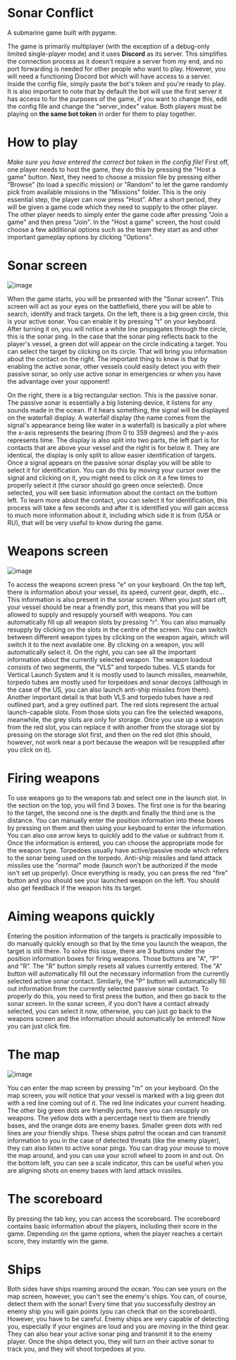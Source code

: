 # Sonar Conflict
 A submarine game built with pygame.

 The game is primarily multiplayer (with the exception of a debug-only limited single-player mode) and it uses **Discord** as its server. This simplifies the connection process as it doesn't require a server from my end, and no port forwarding is needed for other people who want to play. However, you will need a functioning Discord bot which will have access to a server. Inside the config file, simply paste the bot's token and you're ready to play. It is also important to note that by default the bot will use the first server it has access to for the purposes of the game, if you want to change this, edit the config file and change the "server_index" value. Both players must be playing on **the same bot token** in order for them to play together.

# How to play

*Make sure you have entered the correct bot token in the config file!*
First off, one player needs to host the game, they do this by pressing the "Host a game" button. Next, they need to choose a mission file by pressing either "Browse" (to load a specific mission) or "Random" to let the game randomly pick from available missions in the "Missions" folder. This is the only essential step, the player can now press "Host". After a short period, they will be given a game code which they need to supply to the other player. The other player needs to simply enter the game code after pressing "Join a game" and then press "Join". In the "Host a game" screen, the host could choose a few additional options such as the team they start as and other important gameplay options by clicking "Options".

# Sonar screen

![image](https://github.com/Krsthash/sonar-conflict/assets/87620691/4d327e39-6787-41b4-868d-a6c387820aea)

When the game starts, you will be presented with the "Sonar screen". This screen will act as your eyes on the battlefield, there you will be able to search, identify and track targets. On the left, there is a big green circle, this is your active sonar. You can enable it by pressing "t" on your keyboard. After turning it on, you will notice a white line propagates through the circle, this is the sonar ping. In the case that the sonar ping reflects back to the player's vessel, a green dot will appear on the circle indicating a target. You can select the target by clicking on its circle. That will bring you information about the contact on the right. The important thing to know is that by enabling the active sonar, other vessels could easily detect you with their passive sonar, so only use active sonar in emergencies or when you have the advantage over your opponent!

On the right, there is a big rectangular section. This is the passive sonar. The passive sonar is essentially a big listening device, it listens for any sounds made in the ocean. If it hears something, the signal will be displayed on the waterfall display. A waterfall display (the name comes from the signal's appearance being like water in a waterfall) is basically a plot where the x-axis represents the bearing (from 0 to 359 degrees) and the y-axis represents time. The display is also split into two parts, the left part is for contacts that are above your vessel and the right is for below it. They are identical, the display is only split to allow easier identification of targets.
Once a signal appears on the passive sonar display you will be able to select it for identification. You can do this by moving your cursor over the signal and clicking on it, you might need to click on it a few times to properly select it (the cursor should go green once selected). Once selected, you will see basic information about the contact on the bottom left. To learn more about the contact, you can select it for identification, this process will take a few seconds and after it is identified you will gain access to much more information about it, including which side it is from (USA or RU), that will be very useful to know during the game.

# Weapons screen

![image](https://github.com/Krsthash/sonar-conflict/assets/87620691/3f7f2951-7263-4fbb-929a-59235af10db9)


To access the weapons screen press "e" on your keyboard. On the top left, there is information about your vessel, its speed, current gear, depth, etc... This information is also present in the sonar screen.
When you just start off, your vessel should be near a friendly port, this means that you will be allowed to supply and resupply yourself with weapons. You can automatically fill up all weapon slots by pressing "r". You can also manually resupply by clicking on the slots in the centre of the screen. You can switch between different weapon types by clicking on the weapon again, which will switch it to the next available one. By clicking on a weapon, you will automatically select it. On the right, you can see all the important information about the currently selected weapon.
The weapon loadout consists of two segments, the "VLS" and torpedo tubes. VLS stands for Vertical Launch System and it is mostly used to launch missiles, meanwhile, torpedo tubes are mostly used for torpedoes and sonar decoys (although in the case of the US, you can also launch anti-ship missiles from them). Another important detail is that both VLS and torpedo tubes have a red outlined part, and a grey outlined part. The red slots represent the actual launch-capable slots. From those slots you can fire the selected weapons, meanwhile, the grey slots are only for storage. Once you use up a weapon from the red slot, you can replace it with another from the storage slot by pressing on the storage slot first, and then on the red slot (this should, however, not work near a port because the weapon will be resupplied after you click on it).

# Firing weapons

To use weapons go to the weapons tab and select one in the launch slot. In the section on the top, you will find 3 boxes. The first one is for the bearing to the target, the second one is the depth and finally the third one is the distance. You can manually enter the position information into these boxes by pressing on them and then using your keyboard to enter the information. You can also use arrow keys to quickly add to the value or subtract from it. Once the information is entered, you can choose the appropriate mode for the weapon type. Torpedoes usually have active/passive mode which refers to the sonar being used on the torpedo. Anti-ship missiles and land attack missiles use the "normal" mode (launch won't be authorized if the mode isn't set up properly). Once everything is ready, you can press the red "fire" button and you should see your launched weapon on the left. You should also get feedback if the weapon hits its target.

# Aiming weapons quickly

Entering the position information of the targets is practically impossible to do manually quickly enough so that by the time you launch the weapon, the target is still there. To solve this issue, there are 3 buttons under the position information boxes for firing weapons. Those buttons are "A", "P" and "R". The "R" button simply resets all values currently entered. The "A" button will automatically fill out the necessary information from the currently selected active sonar contact. Similarly, the "P" button will automatically fill out information from the currently selected passive sonar contact. To properly do this, you need to first press the button, and then go back to the sonar screen. In the sonar screen, if you don't have a contact already selected, you can select it now, otherwise, you can just go back to the weapons screen and the information should automatically be entered! Now you can just click fire.

# The map

![image](https://github.com/Krsthash/sonar-conflict/assets/87620691/2b50b0a8-e708-4ede-ae74-4512dcbdaae5)


You can enter the map screen by pressing "m" on your keyboard. On the map screen, you will notice that your vessel is marked with a big green dot with a red line coming out of it. The red line indicates your current heading. The other big green dots are friendly ports, here you can resupply on weapons. The yellow dots with a percentage next to them are friendly bases, and the orange dots are enemy bases. Smaller green dots with red lines are your friendly ships. These ships patrol the ocean and can transmit information to you in the case of detected threats (like the enemy player), they can also listen to active sonar pings.
You can drag your mouse to move the map around, and you can use your scroll wheel to zoom in and out. On the bottom left, you can see a scale indicator, this can be useful when you are aligning shots on enemy bases with land attack missiles.

# The scoreboard

By pressing the tab key, you can access the scoreboard. The scoreboard contains basic information about the players, including their score in the game. Depending on the game options, when the player reaches a certain score, they instantly win the game.

# Ships

Both sides have ships roaming around the ocean. You can see yours on the map screen, however, you can't see the enemy's ships. You can, of course, detect them with the sonar!
Every time that you successfully destroy an enemy ship you will gain points (you can check that on the scoreboard). However, you have to be careful. Enemy ships are very capable of detecting you, especially if your engines are loud and you are moving in the third gear. They can also hear your active sonar ping and transmit it to the enemy player. Once the ships detect you, they will turn on their active sonar to track you, and they will shoot torpedoes at you. 

